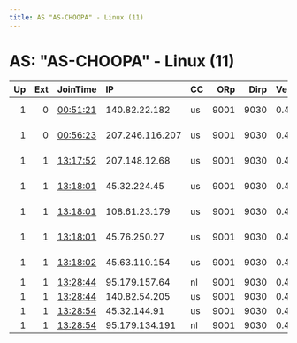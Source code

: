 ```yaml
---
title: AS "AS-CHOOPA" - Linux (11)
---
```


# AS: "AS-CHOOPA" - Linux (11)

|   Up |   Ext | JoinTime                                                                                            | IP              | CC   |   ORp |   Dirp | Version   | Contact                   | Nickname      |   eFamMembers |
|-----:|------:|:----------------------------------------------------------------------------------------------------|:----------------|:-----|------:|-------:|:----------|:--------------------------|:--------------|--------------:|
|    1 |     0 | [00:51:21](https://metrics.torproject.org/rs.html#details/63328164693E80CE7258D2BE8F48AFBACD029BF9) | 140.82.22.182   | us   |  9001 |   9030 | 0.4.5.10  | internetella at tor dot c | internetella  |             1 |
|    1 |     0 | [00:56:23](https://metrics.torproject.org/rs.html#details/27A0C9D03D08CAFE0AF8F77651582E8AA4CB8ED6) | 207.246.116.207 | us   |  9001 |   9030 | 0.4.5.10  | internetathon at tor dot  | internetathon |             1 |
|    1 |     1 | [13:17:52](https://metrics.torproject.org/rs.html#details/12514CC5EAF0BE5875C51B3EF7228AB1BA5E6B86) | 207.148.12.68   | us   |  9001 |   9030 | 0.4.5.10  | bwrichte at princeton dot | Unnamed       |             1 |
|    1 |     1 | [13:18:01](https://metrics.torproject.org/rs.html#details/554DA81E40282A036CCD3A88CF710FF0433BF43B) | 45.32.224.45    | us   |  9001 |   9030 | 0.4.5.10  | bwrichte at princeton dot | Unnamed       |             1 |
|    1 |     1 | [13:18:01](https://metrics.torproject.org/rs.html#details/90541B4D8F9AAA3A9CD1F19E66285EB4DAF92E11) | 108.61.23.179   | us   |  9001 |   9030 | 0.4.5.10  | bwrichte at princeton dot | Unnamed       |             1 |
|    1 |     1 | [13:18:01](https://metrics.torproject.org/rs.html#details/C8032C8930AE27F1DAD47165F7E5CA13EF4D1ABC) | 45.76.250.27    | us   |  9001 |   9030 | 0.4.5.10  | bwrichte at princeton dot | Unnamed       |             1 |
|    1 |     1 | [13:18:02](https://metrics.torproject.org/rs.html#details/6353882DE8AF71FD200EED2C2344ECB2A44CE077) | 45.63.110.154   | us   |  9001 |   9030 | 0.4.5.10  | bwrichte at princeton dot | Unnamed       |             1 |
|    1 |     1 | [13:28:44](https://metrics.torproject.org/rs.html#details/26D54DAAB4632219A4A6853B9479FC620039AFF4) | 95.179.157.64   | nl   |  9001 |   9030 | 0.4.5.10  | None                      | Unnamed       |             1 |
|    1 |     1 | [13:28:44](https://metrics.torproject.org/rs.html#details/F6B6EBBEAC28F06F4A01A3EE40FA73076458556D) | 140.82.54.205   | us   |  9001 |   9030 | 0.4.5.10  | None                      | Unnamed       |             1 |
|    1 |     1 | [13:28:54](https://metrics.torproject.org/rs.html#details/15A1D8CA6FB838586C85823116D1A37F1747FEB4) | 45.32.144.91    | us   |  9001 |   9030 | 0.4.5.10  | None                      | Unnamed       |             1 |
|    1 |     1 | [13:28:54](https://metrics.torproject.org/rs.html#details/283B1094F5E1DD0817A745AF05C02E9399D31FDC) | 95.179.134.191  | nl   |  9001 |   9030 | 0.4.5.10  | None                      | Unnamed       |             1 |
